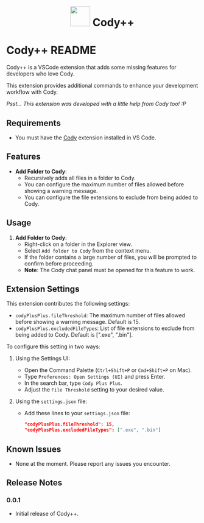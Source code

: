 <div align=center>

# <img src="https://i.imgur.com/jGfMIyy.png" width="52">  Cody++

</div>

# Cody++ README

Cody++ is a VSCode extension that adds some missing features for developers who love Cody.

This extension provides additional commands to enhance your development workflow with Cody.

*Psst... This extension was developed with a little help from Cody too! :P*

## Requirements

- You must have the [Cody](https://marketplace.visualstudio.com/items?itemName=sourcegraph.cody-ai) extension installed in VS Code.

## Features

- **Add Folder to Cody**:
  - Recursively adds all files in a folder to Cody.
  - You can configure the maximum number of files allowed before showing a warning message.
  - You can configure the file extensions to exclude from being added to Cody.

## Usage

1. **Add Folder to Cody**:
    - Right-click on a folder in the Explorer view.
    - Select `Add folder to Cody` from the context menu.
    - If the folder contains a large number of files, you will be prompted to confirm before proceeding.
    - **Note**: The Cody chat panel must be opened for this feature to work.

## Extension Settings

This extension contributes the following settings:

- `codyPlusPlus.fileThreshold`: The maximum number of files allowed before showing a warning message. Default is 15.
- `codyPlusPlus.excludedFileTypes`: List of file extensions to exclude from being added to Cody. Default is [".exe", ".bin"].

To configure this setting in two ways:

1. Using the Settings UI:
    - Open the Command Palette (`Ctrl+Shift+P` or `Cmd+Shift+P` on Mac).
    - Type `Preferences: Open Settings (UI)` and press Enter.
    - In the search bar, type `Cody Plus Plus`.
    - Adjust the `File Threshold` setting to your desired value.

2. Using the `settings.json` file:
    - Add these lines to your `settings.json` file:

        ```json
        "codyPlusPlus.fileThreshold": 15,
        "codyPlusPlus.excludedFileTypes": [".exe", ".bin"]
        ```

## Known Issues

- None at the moment. Please report any issues you encounter.

## Release Notes

### 0.0.1

- Initial release of Cody++.
